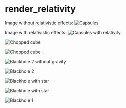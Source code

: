 # render_relativity

Image without relativistic effects:
![Capsules](/capsules.png)

Image with relativistic effects:
![Capsules with relativity](/capsules_gravity.png)

![Chopped cube](/chopped_cube.png)

![Chopped cube](/chopped_cube_with_gravity.png)

![Blackhole 2 without gravity](/blackhole2_no_gravity.png)

![Blackhole 2](/blackhole2.png)

![Blackhole with star](/blackhole_with_star.png)

![Blackhole with star](/blackhole_with_star_no_gravity.png)

![Blackhole 1](/blackhole1.png)

